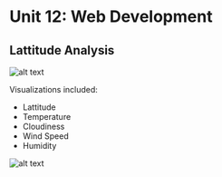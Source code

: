 # Unit 12: Web Development

## Lattitude Analysis


![alt text](https://media.giphy.com/media/vxlf14AjTP4TC/giphy.gif)

Visualizations included:

* Lattitude
* Temperature
* Cloudiness
* Wind Speed
* Humidity

![alt text](https://media.giphy.com/media/l4FGkdtLGfpUiBdFC/giphy.gif)
